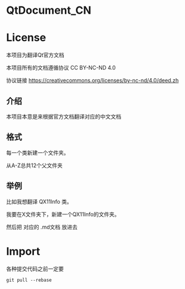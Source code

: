 # QtDocument_CN

# License

本项目为翻译Qt官方文档

本项目所有的文档遵循协议 CC BY-NC-ND 4.0  

协议链接 https://creativecommons.org/licenses/by-nc-nd/4.0/deed.zh  

## 介绍

本项目本意是来根据官方文档翻译对应的中文文档

## 格式

每一个类新建一个文件夹。

从A-Z总共12个父文件夹

## 举例

比如我想翻译 QX11Info 类。

我要在X文件夹下，新建一个QX11Info的文件夹。

然后把 对应的 .md文档 放进去


# Import

各种提交代码之前一定要

```shell
git pull --rebase
```

